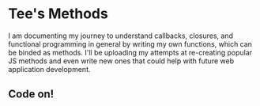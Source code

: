 <h1>Tee's Methods</h1>

<p>I am documenting my journey to understand callbacks, closures, and functional programming in general by writing my own functions, which can be binded as methods.  I'll be uploading my attempts at re-creating popular JS methods and even write new ones that could help with future web application development.</p>

<h2> Code on!</h2>
